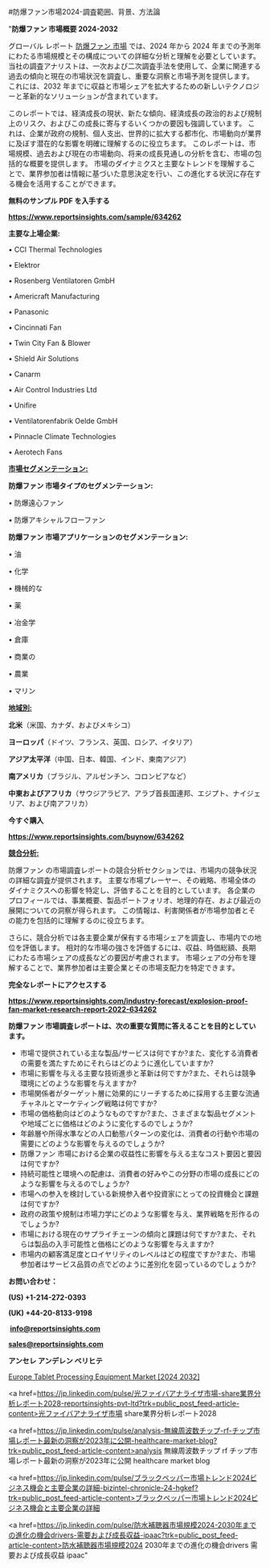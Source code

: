 #防爆ファン市場2024-調査範囲、背景、方法論

"<strong>防爆ファン 市場概要 2024-2032</strong>

グローバル レポート <a href=https://www.reportsinsights.com/sample/634262>防爆ファン 市場</a> では、2024 年から 2024 年までの予測年にわたる市場規模とその構成についての詳細な分析と理解を必要としています。 当社の調査アナリストは、一次および二次調査手法を使用して、企業に関連する過去の傾向と現在の市場状況を調査し、重要な洞察と市場予測を提供します。 これには、2032 年までに収益と市場シェアを拡大​​するための新しいテクノロジーと革新的なソリューションが含まれています。

このレポートでは、経済成長の現状、新たな傾向、経済成長の政治的および規制上のリスク、およびこの成長に寄与するいくつかの要因も強調しています。 これは、企業が政府の規制、個人支出、世界的に拡大する都市化、市場動向が業界に及ぼす潜在的な影響を明確に理解するのに役立ちます。 このレポートは、市場規模、過去および現在の市場動向、将来の成長見通しの分析を含む、市場の包括的な概要を提供します。 市場のダイナミクスと主要なトレンドを理解することで、業界参加者は情報に基づいた意思決定を行い、この進化する状況に存在する機会を活用することができます。

<strong><b>無料のサンプル PDF を入手する</b></strong>

<a href=https://www.reportsinsights.com/sample/634262><strong><u>https://www.reportsinsights.com/sample/634262</u></strong></a>

<strong>主要な上場企業:</strong>

• CCI Thermal Technologies

• Elektror

• Rosenberg Ventilatoren GmbH

• Americraft Manufacturing

• Panasonic

• Cincinnati Fan

• Twin City Fan & Blower

• Shield Air Solutions

• Canarm

• Air Control Industries Ltd

• Unifire

• Ventilatorenfabrik Oelde GmbH

• Pinnacle Climate Technologies

• Aerotech Fans

<strong><u>市場セグメンテーション</u></strong><strong><u>:</u></strong>

<strong>防爆ファン 市場タイプのセグメンテーション:</strong>

• 防爆遠心ファン

• 防爆アキシャルフローファン

<strong>防爆ファン 市場アプリケーションのセグメンテーション:</strong>

• 油

• 化学

• 機械的な

• 薬

• 冶金学

• 倉庫

• 商業の

• 農業

• マリン

<strong><u>地域別</u></strong><strong><u>:</u></strong>

<strong>北米</strong>（米国、カナダ、およびメキシコ）

<strong>ヨーロッパ</strong>（ドイツ、フランス、英国、ロシア、イタリア）

<strong>アジア太平洋</strong>（中国、日本、韓国、インド、東南アジア）

<strong>南アメリカ</strong>（ブラジル、アルゼンチン、コロンビアなど）

<strong>中東およびアフリカ</strong>（サウジアラビア、アラブ首長国連邦、エジプト、ナイジェリア、および南アフリカ）

<strong>今すぐ購入</strong>

<a href=https://www.reportsinsights.com/buynow/634262><strong><u>https://www.reportsinsights.com/buynow/634262</u></strong></a>

<strong><u>競合分析:</u></strong>

防爆ファン の市場調査レポートの競合分析セクションでは、市場内の競争状況の詳細な調査が提供されます。 主要な市場プレーヤー、その戦略、市場全体のダイナミクスへの影響を特定し、評価することを目的としています。 各企業のプロフィールでは、事業概要、製品ポートフォリオ、地理的存在、および最近の展開についての洞察が得られます。 この情報は、利害関係者が市場参加者とその能力を包括的に理解するのに役立ちます。

さらに、競合分析では各主要企業が保有する市場シェアを調査し、市場内での地位を評価します。 相対的な市場の強さを評価するには、収益、時価総額、長期にわたる市場シェアの成長などの要因が考慮されます。 市場シェアの分布を理解することで、業界参加者は主要企業とその市場支配力を特定できます。

<strong>完全なレポートにアクセスする</strong>

<a href=https://www.reportsinsights.com/industry-forecast/explosion-proof-fan-market-research-report-2022-634262><strong><u><b>https://www.reportsinsights.com/industry-forecast/explosion-proof-fan-market-research-report-2022-634262</b></u></strong></a>

<strong><b>防爆ファン 市場調査レポートは、次の重要な質問に答えることを目的としています。</b></strong>
<ul>
  <li>市場で提供されている主な製品/サービスは何ですか?また、変化する消費者の需要を満たすためにそれらはどのように進化していますか?</li>
  <li>市場に影響を与える主要な技術進歩と革新は何ですか?また、それらは競争環境にどのような影響を与えますか?</li>
  <li>市場関係者がターゲット層に効果的にリーチするために採用する主要な流通チャネルとマーケティング戦略は何ですか?</li>
  <li>市場の価格動向はどのようなものですか?また、さまざまな製品セグメントや地域ごとに価格はどのように変化するのでしょうか?</li>
  <li>年齢層や所得水準などの人口動態パターンの変化は、消費者の行動や市場の需要にどのような影響を与えるのでしょうか?</li>
  <li>防爆ファン 市場における企業の収益性に影響を与える主なコスト要因と要因は何ですか?</li>
  <li>持続可能性と環境への配慮は、消費者の好みやこの分野の市場の成長にどのような影響を与えるのでしょうか?</li>
  <li>市場への参入を検討している新規参入者や投資家にとっての投資機会と課題は何ですか?</li>
  <li>政府の政策や規制は市場力学にどのような影響を与え、業界戦略を形作るのでしょうか?</li>
  <li>市場における現在のサプライチェーンの傾向と課題は何ですか?また、それらは製品の入手可能性と価格にどのような影響を与えますか?</li>
  <li>市場内の顧客満足度とロイヤリティのレベルはどの程度ですか?また、市場参加者はサービス品質の点でどのように差別化を図っているのでしょうか?</li>
</ul>
<strong>お問い合わせ：</strong>

<strong>(US) +1-214-272-0393</strong>

<strong>(UK) +44-20-8133-9198</strong>

<strong> </strong><a href=info@reportsinsights.com><strong><u>info@reportsinsights.com</u></strong></a>

<a href=sales@reportsinsights.com><strong><u>sales@reportsinsights.com</u></strong></a>

<strong>アンセレ アンデレン ベリヒテ</strong>

<a href=https://www.linkedin.com/pulse/europe-tablet-processing-equipment-market-in-depth-h8mxf/>Europe Tablet Processing Equipment Market [2024 2032]</a>

<a href=https://jp.linkedin.com/pulse/光ファイバアナライザ市場-share業界分析レポート2028-reportsinsights-pvt-ltd?trk=public_post_feed-article-content>光ファイバアナライザ市場 share業界分析レポート2028</a>

<a href=https://jp.linkedin.com/pulse/analysis-無線周波数チップ-rf-チップ市場レポート最新の洞察が2023年に公開-healthcare-market-blog?trk=public_post_feed-article-content>analysis 無線周波数チップ rf チップ市場レポート最新の洞察が2023年に公開 healthcare market blog</a>

<a href=https://jp.linkedin.com/pulse/ブラックペッパー市場トレンド2024ビジネス機会と主要企業の詳細-bizintel-chronicle-24-hgkef?trk=public_post_feed-article-content>ブラックペッパー市場トレンド2024ビジネス機会と主要企業の詳細</a>

<a href=https://jp.linkedin.com/pulse/防水補聴器市場規模2024-2030年までの進化の機会drivers-需要および成長収益-ipaac?trk=public_post_feed-article-content>防水補聴器市場規模2024 2030年までの進化の機会drivers 需要および成長収益 ipaac</a>"
